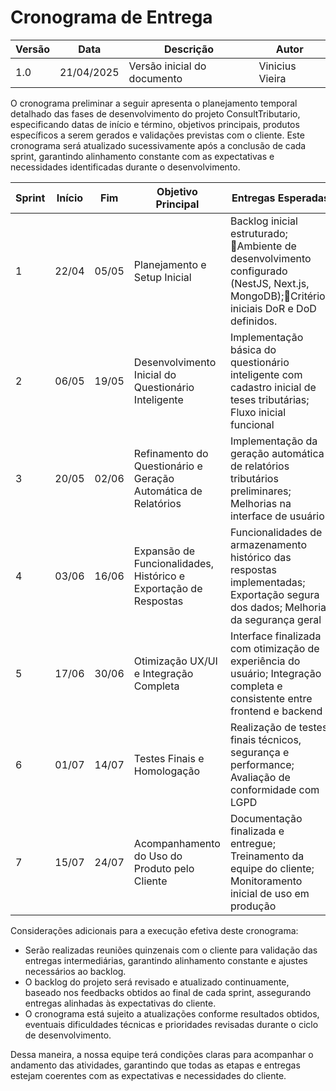 # Cronograma de Entrega

| Versão | Data       | Descrição                         | Autor                               |
|------- |----------- | --------------------------------- | ----------------------------------- |
| 1.0    | 21/04/2025 | Versão inicial do documento       | Vinicius Vieira |

O cronograma preliminar a seguir apresenta o planejamento temporal detalhado das fases de desenvolvimento do projeto ConsultTributario, especificando datas de início e término, objetivos principais, produtos específicos a serem gerados e validações previstas com o cliente. Este cronograma será atualizado sucessivamente após a conclusão de cada sprint, garantindo alinhamento constante com as expectativas e necessidades identificadas durante o desenvolvimento.

| Sprint | Início | Fim | Objetivo Principal | Entregas Esperadas | Validação do Cliente |
| ----- | ----- | ----- | ----- | ----- | ----- |
| 1 | 22/04 | 05/05 | Planejamento e Setup Inicial | Backlog inicial estruturado; Ambiente de desenvolvimento configurado (NestJS, Next.js, MongoDB);Critérios iniciais DoR e DoD definidos. | Revisão e validação inicial do backlog |
| 2 | 06/05 | 19/05 | Desenvolvimento Inicial do Questionário Inteligente | Implementação básica do questionário inteligente com cadastro inicial de teses tributárias; Fluxo inicial funcional | Validação parcial da funcionalidade básica |
| 3 | 20/05 | 02/06 | Refinamento do Questionário e Geração Automática de Relatórios | Implementação da geração automática de relatórios tributários preliminares; Melhorias na interface de usuário | Avaliação dos relatórios preliminares |
| 4 | 03/06 | 16/06 | Expansão de Funcionalidades, Histórico e Exportação de Respostas | Funcionalidades de armazenamento histórico das respostas implementadas; Exportação segura dos dados; Melhoria da segurança geral | Validação das funcionalidades adicionais |
| 5 | 17/06 | 30/06 | Otimização UX/UI e Integração Completa | Interface finalizada com otimização de experiência do usuário; Integração completa e consistente entre frontend e backend | Validação completa de UX/UI e integração |
| 6 | 01/07 | 14/07 | Testes Finais e Homologação | Realização de testes finais técnicos, segurança e performance; Avaliação de conformidade com LGPD | Homologação técnica e funcional pelo cliente |
| 7 | 15/07 | 24/07 | Acompanhamento do Uso do Produto pelo Cliente | Documentação finalizada e entregue; Treinamento da equipe do cliente; Monitoramento inicial de uso em produção | Validação final e aceite formal |

Considerações adicionais para a execução efetiva deste cronograma:

* Serão realizadas reuniões quinzenais com o cliente para validação das entregas intermediárias, garantindo alinhamento constante e ajustes necessários ao backlog.  
* O backlog do projeto será revisado e atualizado continuamente, baseado nos feedbacks obtidos ao final de cada sprint, assegurando entregas alinhadas às expectativas do cliente.  
* O cronograma está sujeito a atualizações conforme resultados obtidos, eventuais dificuldades técnicas e prioridades revisadas durante o ciclo de desenvolvimento.

Dessa maneira, a nossa equipe terá condições claras para acompanhar o andamento das atividades, garantindo que todas as etapas e entregas estejam coerentes com as expectativas e necessidades do cliente.